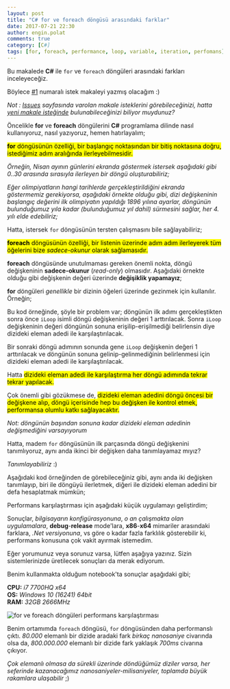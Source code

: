 ```yaml
---
layout: post
title: "C# for ve foreach döngüsü arasındaki farklar"
date: 2017-07-21 22:30
author: engin.polat
comments: true
category: [C#]
tags: [for, foreach, performance, loop, variable, iteration, perfomans]
---
```

Bu makalede <strong>C#</strong> ile <code>for</code> ve <code>foreach</code> döngüleri arasındaki farkları inceleyeceğiz.

Böylece <a href="https://github.com/polatengin/polatengin.github.io/issues/1" target="_blank">#1</a> numaralı istek makaleyi yazmış olacağım :)

<em>Not : <a href="https://github.com/polatengin/polatengin.github.io/issues" target="_blank">Issues</a> sayfasında varolan makale isteklerini görebileceğinizi, hatta <a href="https://github.com/polatengin/polatengin.github.io/issues/new" target="_blank">yeni makale isteğinde</a> bulunabileceğinizi biliyor muydunuz?</em>

Öncelikle **for** ve **foreach** döngülerini **C#** programlama dilinde nasıl kullanıyoruz, nasıl yazıyoruz, hemen hatırlayalım;

<mark><strong>for</strong> döngüsünün özelliği, bir başlangıç noktasından bir bitiş noktasına doğru, istediğimiz adım aralığında ilerleyebilmesidir.</mark>

*Örneğin, Nisan ayının günlerini ekranda göstermek istersek aşağıdaki gibi 0..30 arasında sırasıyla ilerleyen bir döngü oluşturabiliriz;*

<script src="https://gist.github.com/polatengin/d197a257501e1d59085b2bdb25d255ba.js?file=for-loop-1.cs"></script>

*Eğer olimpiyatların hangi tarihlerde gerçekleştirildiğini ekranda göstermemiz gerekiyorsa, aşağıdaki örnekte olduğu gibi, dizi değişkeninin başlangıç değerini ilk olimpiyatın yapıldığı 1896 yılına ayarlar, döngünün bulunduğumuz yıla kadar (bulunduğumuz yıl dahil) sürmesini sağlar, her 4. yılı elde edebiliriz;*

<script src="https://gist.github.com/polatengin/d197a257501e1d59085b2bdb25d255ba.js?file=for-loop-2.cs"></script>

Hatta, istersek <code>for</code> döngüsünün tersten çalışmasını bile sağlayabiliriz;

<script src="https://gist.github.com/polatengin/d197a257501e1d59085b2bdb25d255ba.js?file=for-loop-3.cs"></script>

<mark><strong>foreach</strong> döngüsünün özelliği, bir listenin üzerinde adım adım ilerleyerek tüm öğelerini bize <em>sadece-okunur</em> olarak sağlamasıdır.</mark>

<script src="https://gist.github.com/polatengin/d197a257501e1d59085b2bdb25d255ba.js?file=foreach-loop.cs"></script>

**foreach** döngüsünde unutulmaması gereken önemli nokta, döngü değişkeninin **sadece-okunur** (*read-only*) olmasıdır. Aşağıdaki örnekte olduğu gibi değişkenin değeri üzerinde **değişiklik yapamayız**;

<script src="https://gist.github.com/polatengin/d197a257501e1d59085b2bdb25d255ba.js?file=foreach-variable-readonly.cs"></script>

**for** döngüleri *genellikle* bir dizinin öğeleri üzerinde gezinmek için kullanılır. Örneğin;

<script src="https://gist.github.com/polatengin/d197a257501e1d59085b2bdb25d255ba.js?file=for-loop-to-array-1.cs"></script>

Bu kod örneğinde, şöyle bir problem var; döngünün ilk adımı gerçekleştikten sonra önce <code>iLoop</code> isimli döngü değişkeninin değeri 1 arttırılacak. Sonra <code>iLoop</code> değişkeninin değeri döngünün sonuna erişilip-erişilmediği belirlensin diye dizideki eleman adedi ile karşılaştırılacak.

Bir sonraki döngü adımının sonunda gene <code>iLoop</code> değişkenin değeri 1 arttırılacak ve döngünün sonuna gelinip-gelinmediğinin belirlenmesi için dizideki eleman adedi ile karşılaştırılacak.

Hatta <mark>dizideki eleman adedi ile karşılaştırma her döngü adımında tekrar tekrar yapılacak.</mark>

Çok önemli gibi gözükmese de, <mark>dizideki eleman adedini döngü öncesi bir değişkene alıp, döngü içerisinde hep bu değişken ile kontrol etmek, performansa olumlu katkı sağlayacaktır.</mark>

*Not: döngünün başından sonuna kadar dizideki eleman adedinin değişmediğini varsayıyorum*

<script src="https://gist.github.com/polatengin/d197a257501e1d59085b2bdb25d255ba.js?file=for-loop-to-array-2.cs"></script>

Hatta, madem <code>for</code> döngüsünün ilk parçasında döngü değişkenini tanımlıyoruz, aynı anda ikinci bir değişken daha tanımlayamaz mıyız?

*Tanımlayabiliriz* :)

Aşağıdaki kod örneğinden de görebileceğiniz gibi, aynı anda iki değişken tanımlayıp, biri ile döngüyü ilerletmek, diğeri ile dizideki eleman adedini bir defa hesaplatmak mümkün;

<script src="https://gist.github.com/polatengin/d197a257501e1d59085b2bdb25d255ba.js?file=for-loop-to-array-3.cs"></script>

Performans karşılaştırması için aşağıdaki küçük uygulamayı geliştirdim;

<script src="https://gist.github.com/polatengin/d197a257501e1d59085b2bdb25d255ba.js?file=Test-Program.cs"></script>

Sonuçlar, *bilgisayarın konfigürasyonuna*, *o an çalışmakta olan uygulamalara*, **debug**-**release** mode'lara, **x86**-**x64** mimariler arasındaki farklara, *.Net versiyonuna*, vs göre o kadar fazla farklılık gösterebilir ki, performans konusuna çok vakit ayırmak istemedim.

Eğer yorumunuz veya sorunuz varsa, lütfen aşağıya yazınız. Sizin sistemlerinizde üretilecek sonuçları da merak ediyorum.

Benim kullanmakta olduğum notebook'ta sonuçlar aşağıdaki gibi;

**CPU:** *i7 7700HQ x64*<br />
**OS:** *Windows 10 (16241) 64bit*<br />
**RAM:** *32GB 2666MHz*<br />

<img class="lazy img-responsive" data-src="/assets/uploads/2017/07/for-foreach.png" alt="for ve foreach döngüleri performans karşılaştırması" />

Benim ortamımda <code>foreach</code> döngüsü, <code>for</code> döngüsünden daha performanslı çıktı. *80.000* elemanlı bir dizide aradaki fark *birkaç nanosaniye* civarında olsa da, *800.000.000* elemanlı bir dizide fark yaklaşık *700ms* civarına çıkıyor.

*Çok elemanlı olmasa da sürekli üzerinde döndüğümüz diziler varsa, her seferinde kazanacağımız nanosaniyeler-milisaniyeler, toplamda büyük rakamlara ulaşabilir* ;)